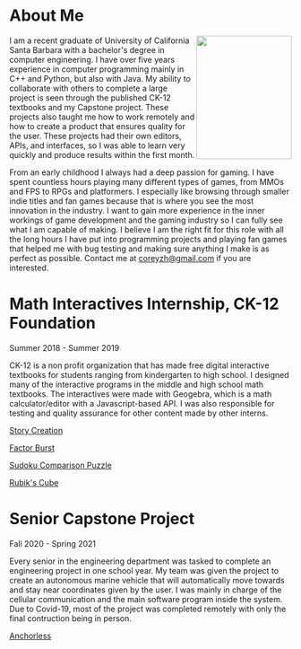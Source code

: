 # About Me
<img align="right" width="170" height="220" src="https://user-images.githubusercontent.com/95654612/148268886-b29e96f8-a525-4616-b808-6bfdf072a633.JPEG">
I am a recent graduate of University of California Santa Barbara with a bachelor's degree in computer engineering. I have over five years experience in computer programming mainly in C++ and Python, but also with Java. My ability to collaborate with others to complete a large project is seen through the published CK-12 textbooks and my Capstone project. These projects also taught me how to work remotely and how to create a product that ensures quality for the user. These projects had their own editors, APIs, and interfaces, so I was able to learn very quickly and produce results within the first month.

From an early childhood I always had a deep passion for gaming. I have spent countless hours playing many different types of games, from MMOs and FPS to RPGs and platformers. I especially like browsing through smaller indie titles and fan games because that is where you see the most innovation in the industry. I want to gain more experience in the inner workings of game development and the gaming industry so I can fully see what I am capable of making. I believe I am the right fit for this role with all the long hours I have put into programming projects and playing fan games that helped me with bug testing and making sure anything I make is as perfect as possible. Contact me at coreyzh@gmail.com if you are interested.

# Math Interactives Internship, CK-12 Foundation
Summer 2018 - Summer 2019

CK-12 is a non profit organization that has made free digital interactive textbooks for students ranging from kindergarten to high school. I designed many of the interactive programs in the middle and high school math textbooks. The interactives were made with Geogebra, which is a math calculator/editor with a Javascript-based API. I was also responsible for testing and quality assurance for other content made by other interns.

[Story Creation](https://flexbooks.ck12.org/cbook/ck-12-interactive-middle-school-math-6-for-ccss/section/3.9/primary/lesson/dividing-fractions-with-diagrams-msm6-ccss/)

[Factor Burst](https://flexbooks.ck12.org/cbook/ck-12-interactive-middle-school-math-6-for-ccss/section/6.9/primary/lesson/distributive-property-4424293-msm6-ccss/)

[Sudoku Comparison Puzzle](https://flexbooks.ck12.org/cbook/ck-12-interactive-middle-school-math-6-for-ccss/section/8.1/primary/lesson/comparing-integers-4424305-msm6-ccss/)

[Rubik's Cube](https://flexbooks.ck12.org/cbook/ck-12-interactive-middle-school-math-7-for-ccss/section/6.5/primary/lesson/surface-area-of-cubes-and-rectangular-prisms-4424737-msm7-ccss/)

# Senior Capstone Project
Fall 2020 - Spring 2021

Every senior in the engineering department was tasked to complete an engineering project in one school year. My team was given the project to create an autonomous marine vehicle that will automatically move towards and stay near coordinates given by the user. I was mainly in charge of the cellular communication and the main software program inside the system. Due to Covid-19, most of the project was completed remotely with only the final contruction being in person.

[Anchorless](https://sites.google.com/view/anchorless/home)
